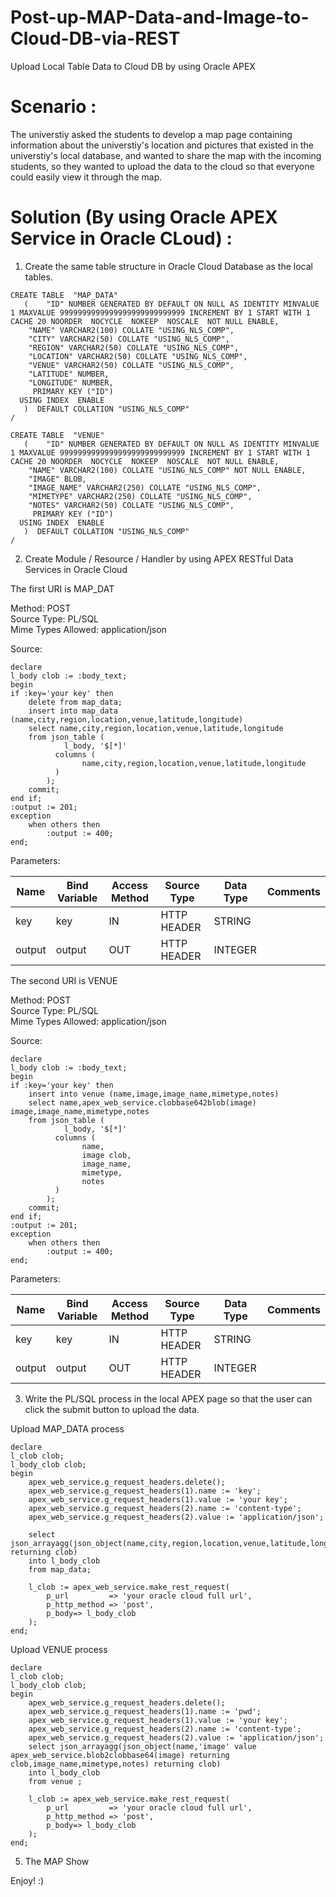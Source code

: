 # Post-up-MAP-Data-and-Image-to-Cloud-DB-via-REST
Upload Local Table Data to Cloud DB by using Oracle APEX

# Scenario : 
The universtiy asked the students to develop a map page containing information about the universtiy's location and pictures that existed in the universtiy's local database, and wanted to share the map with the incoming students, so they wanted to upload the data to the cloud so that everyone could easily view it through the map. 


# Solution (By using Oracle APEX Service in Oracle CLoud) : 

1. Create the same table structure in Oracle Cloud Database as the local tables.

```
CREATE TABLE  "MAP_DATA" 
   (	"ID" NUMBER GENERATED BY DEFAULT ON NULL AS IDENTITY MINVALUE 1 MAXVALUE 9999999999999999999999999999 INCREMENT BY 1 START WITH 1 CACHE 20 NOORDER  NOCYCLE  NOKEEP  NOSCALE  NOT NULL ENABLE, 
	"NAME" VARCHAR2(100) COLLATE "USING_NLS_COMP", 
	"CITY" VARCHAR2(50) COLLATE "USING_NLS_COMP", 
	"REGION" VARCHAR2(50) COLLATE "USING_NLS_COMP", 
	"LOCATION" VARCHAR2(50) COLLATE "USING_NLS_COMP", 
	"VENUE" VARCHAR2(50) COLLATE "USING_NLS_COMP", 
	"LATITUDE" NUMBER, 
	"LONGITUDE" NUMBER, 
	 PRIMARY KEY ("ID")
  USING INDEX  ENABLE
   )  DEFAULT COLLATION "USING_NLS_COMP"
/

CREATE TABLE  "VENUE" 
   (	"ID" NUMBER GENERATED BY DEFAULT ON NULL AS IDENTITY MINVALUE 1 MAXVALUE 9999999999999999999999999999 INCREMENT BY 1 START WITH 1 CACHE 20 NOORDER  NOCYCLE  NOKEEP  NOSCALE  NOT NULL ENABLE, 
	"NAME" VARCHAR2(100) COLLATE "USING_NLS_COMP" NOT NULL ENABLE, 
	"IMAGE" BLOB, 
	"IMAGE_NAME" VARCHAR2(250) COLLATE "USING_NLS_COMP", 
	"MIMETYPE" VARCHAR2(250) COLLATE "USING_NLS_COMP", 
	"NOTES" VARCHAR2(50) COLLATE "USING_NLS_COMP", 
	 PRIMARY KEY ("ID")
  USING INDEX  ENABLE
   )  DEFAULT COLLATION "USING_NLS_COMP"
/
```

2. Create Module / Resource / Handler by using APEX RESTful Data Services in Oracle Cloud

The first URI is MAP_DAT 

Method: POST \
Source Type: PL/SQL \
Mime Types Allowed: application/json

Source:

```
declare
l_body clob := :body_text;
begin
if :key='your key' then
    delete from map_data;
    insert into map_data (name,city,region,location,venue,latitude,longitude) 
    select name,city,region,location,venue,latitude,longitude
    from json_table ( 
            l_body, '$[*]'
          columns ( 
                name,city,region,location,venue,latitude,longitude
          )
        );
    commit;
end if;
:output := 201;
exception
    when others then
        :output := 400;
end;
```

Parameters:

|Name  |Bind Variable|Access Method|Source Type|Data Type|Comments|
|------|-------------|-------------|-----------|---------|--------|
|key   |key          |IN           |HTTP HEADER|STRING   |        |
|output|output       |OUT          |HTTP HEADER|INTEGER  |        |


The second URI is VENUE 

Method: POST \
Source Type: PL/SQL \
Mime Types Allowed: application/json

Source:
```
declare
l_body clob := :body_text;
begin
if :key='your key' then
    insert into venue (name,image,image_name,mimetype,notes) 
    select name,apex_web_service.clobbase642blob(image) image,image_name,mimetype,notes
    from json_table ( 
            l_body, '$[*]'
          columns ( 
                name, 
                image clob,
                image_name,
                mimetype,
                notes
          )
        );
    commit;
end if;
:output := 201;
exception
    when others then
        :output := 400;
end;
```

Parameters:

|Name  |Bind Variable|Access Method|Source Type|Data Type|Comments|
|------|-------------|-------------|-----------|---------|--------|
|key   |key          |IN           |HTTP HEADER|STRING   |        |
|output|output       |OUT          |HTTP HEADER|INTEGER  |        |

3. Write the PL/SQL process in the local APEX page so that the user can click the submit button to upload the data.

Upload MAP_DATA process

```
declare
l_clob clob;
l_body_clob clob;
begin
    apex_web_service.g_request_headers.delete();
    apex_web_service.g_request_headers(1).name := 'key';
    apex_web_service.g_request_headers(1).value := 'your key';
    apex_web_service.g_request_headers(2).name := 'content-type';
    apex_web_service.g_request_headers(2).value := 'application/json';
    
    select json_arrayagg(json_object(name,city,region,location,venue,latitude,longitude) returning clob) 
    into l_body_clob 
    from map_data;
  
    l_clob := apex_web_service.make_rest_request(
	    p_url         => 'your oracle cloud full url',
	    p_http_method => 'post',
	    p_body=> l_body_clob
    );
end;
```

Upload VENUE process

```
declare
l_clob clob;
l_body_clob clob;
begin
    apex_web_service.g_request_headers.delete();
    apex_web_service.g_request_headers(1).name := 'pwd';
    apex_web_service.g_request_headers(1).value := 'your key';
    apex_web_service.g_request_headers(2).name := 'content-type';
    apex_web_service.g_request_headers(2).value := 'application/json';
    select json_arrayagg(json_object(name,'image' value apex_web_service.blob2clobbase64(image) returning clob,image_name,mimetype,notes) returning clob) 
    into l_body_clob
    from venue ;
  
    l_clob := apex_web_service.make_rest_request(
	    p_url         => 'your oracle cloud full url',
	    p_http_method => 'post',
	    p_body=> l_body_clob
    );
end;

```

5. The MAP Show


Enjoy!  :)


